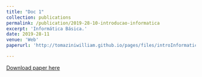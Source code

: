 ```yaml
---
title: "Doc 1"
collection: publications
permalink: /publication/2019-28-10-introducao-informatica
excerpt: 'Informática Básica.'
date: 2019-28-11
venue: 'Web'
paperurl: 'http://tomaziniwilliam.github.io/pages/files/introInformatica.pdf'

---
```



[Download paper here](http://tomaziniwilliam.github.io/pages/files/introInformatica.pdf)


